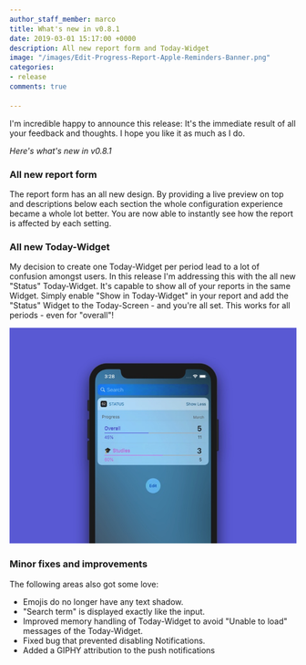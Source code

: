 ```yaml
---
author_staff_member: marco
title: What's new in v0.8.1
date: 2019-03-01 15:17:00 +0000
description: All new report form and Today-Widget
image: "/images/Edit-Progress-Report-Apple-Reminders-Banner.png"
categories:
- release
comments: true

---
```

I'm incredible happy to announce this release: It's the immediate result of all your feedback and thoughts. I hope you like it as much as I do.

_Here's what's new in v0.8.1_

### All new report form

The report form has an all new design. By providing a live preview on top and descriptions below each section the whole configuration experience became a whole lot better. You are now able to instantly see how the report is affected by each setting.

### All new Today-Widget

My decision to create one Today-Widget per period lead to a lot of confusion amongst users. In this release I'm addressing this with the all new "Status" Today-Widget. It's capable to show all of your reports in the same Widget. Simply enable "Show in Today-Widget" in your report and add the "Status" Widget to the Today-Screen - and you're all set. This works for all periods - even for "overall"!

![](/images/Progress-for-Apple-Reminders-Widget-Banner.jpg)

### Minor fixes and improvements

The following areas also got some love:

* Emojis do no longer have any text shadow.
* "Search term" is displayed exactly like the input.
* Improved memory handling of Today-Widget to avoid "Unable to load" messages of the Today-Widget.
* Fixed bug that prevented disabling Notifications.
* Added a GIPHY attribution to the push notifications